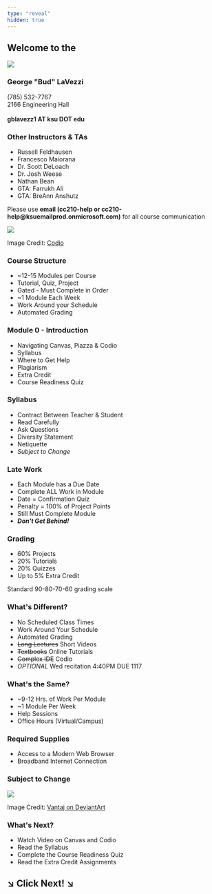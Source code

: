 ```yaml
---
type: "reveal"
hidden: true
---
```

<section>
	<h2>Welcome to the</h2>
	<img class="plain stretch" src="/images/core-logo-on-white.svg">
</section>
<section>
	<h3>George "Bud" LaVezzi</h3>
	<p>
		(785) 532-7767<br>
		2166 Engineering Hall<br>
		<br>
		<b>gblavezz1 AT ksu DOT edu</b><br>
	</p>
</section>
<section>
	<h3>Other Instructors & TAs</h3>
	<ul>
    <li>Russell Feldhausen</li>
		<li>Francesco Maiorana</li>
    <li>Dr. Scott DeLoach</li>
    <li>Dr. Josh Weese</li>
		<li>Nathan Bean</li>
		<li>GTA: Farrukh Ali</li>
		<li>GTA: BreAnn Anshutz</li>
	</ul>
</section>
<section>
	<p>Please use <b>email (cc210-help or  cc210-help@ksuemailprod.onmicrosoft.com)</b> for all course communication</p>
</section>
<section>
	<img class="stretch plain" src="/images/codio_logo.svg">
	<p class="imagecredit">Image Credit: <a href="https://codio.com/">Codio</a></p>
</section>
<section>
	<h3>Course Structure</h3>
	<ul>
		<li>~12-15 Modules per Course </li>
		<li>Tutorial, Quiz, Project</li>
		<li>Gated - Must Complete in Order</li>
		<li>~1 Module Each Week</li>
		<li>Work Around your Schedule</li>
		<li>Automated Grading</li>
	</ul>
</section>
<section>
	<h3>Module 0 - Introduction</h3>
	<ul>
		<li>Navigating Canvas, Piazza & Codio</li>
		<li>Syllabus</li>
		<li>Where to Get Help</li>
		<li>Plagiarism</li>
		<li>Extra Credit</li>
		<li>Course Readiness Quiz</li>
	</ul>
</section>
<section>
	<h3>Syllabus</h3>
	<ul>
		<li>Contract Between Teacher & Student</li>
		<li>Read Carefully</li>
		<li>Ask Questions</li>
		<li>Diversity Statement</li>
		<li>Netiquette</li>
		<li><i>Subject to Change</i></li>
	</ul>
</section>
<section>
  <h3>Late Work</h3>
	<ul>
		<li>Each Module has a Due Date</li>
		<li>Complete ALL Work in Module</li>
		<li>Date = Confirmation Quiz</li>
		<li>Penalty = 100% of Project Points</li>
		<li>Still Must Complete Module</li>
		<li><b><i>Don't Get Behind!</i></b></li>
	</ul>
</section>
<section>
	<h3>Grading</h3>
	<ul>
		<li>60% Projects</li>
		<li>20% Tutorials</li>
		<li>20% Quizzes</li>
		<li>Up to 5% Extra Credit</li>
	</ul>
	<p>Standard 90-80-70-60 grading scale</p>
</section>
<section>
	<h3>What's Different?</h3>
	<ul>
		<li>No Scheduled Class Times</li>
		<li>Work Around Your Schedule</li>
		<li>Automated Grading</li>
		<li><del>Long Lectures</del> Short Videos</li>
		<li><del>Textbooks</del> Online Tutorials</li>
		<li><del>Complex IDE</del> Codio</li>
		<li> <i>OPTIONAL</i> Wed recitation 4:40PM DUE 1117</li> 
	</ul>
</section>
<section>
	<h3>What's the Same?</h3>
	<ul>
		<li>~9-12 Hrs. of Work Per Module</li>
		<li>~1 Module Per Week</li>
		<li>Help Sessions</li>
		<li>Office Hours (Virtual/Campus)</li>
	</ul>
</section>
<section>
	<h3>Required Supplies</h3>
	<ul>
		<li>Access to a Modern Web Browser</li>
		<li>Broadband Internet Connection</li>
	</ul>
</section>
<section>
	<h3>Subject to Change</h3>
	<img class="stretch" src="/images/dontpanic_vantaj.jpg">
	<p class="imagecredit">Image Credit: <a href="http://vantaj.deviantart.com/art/Don-t-Panic-Wallpaper-267836839">Vantaj on DeviantArt</a></p>
</section>
<section>
	<h3>What's Next?</h3>
	<ul>
		<li>Watch Video on Canvas and Codio</li>
		<li>Read the Syllabus</li>
		<li>Complete the Course Readiness Quiz</li>
		<li>Read the Extra Credit Assignments</li>
	</ul>
</section>
<section>
	<h1> &#8600; Click Next! &#8600;</h1>
</section>
